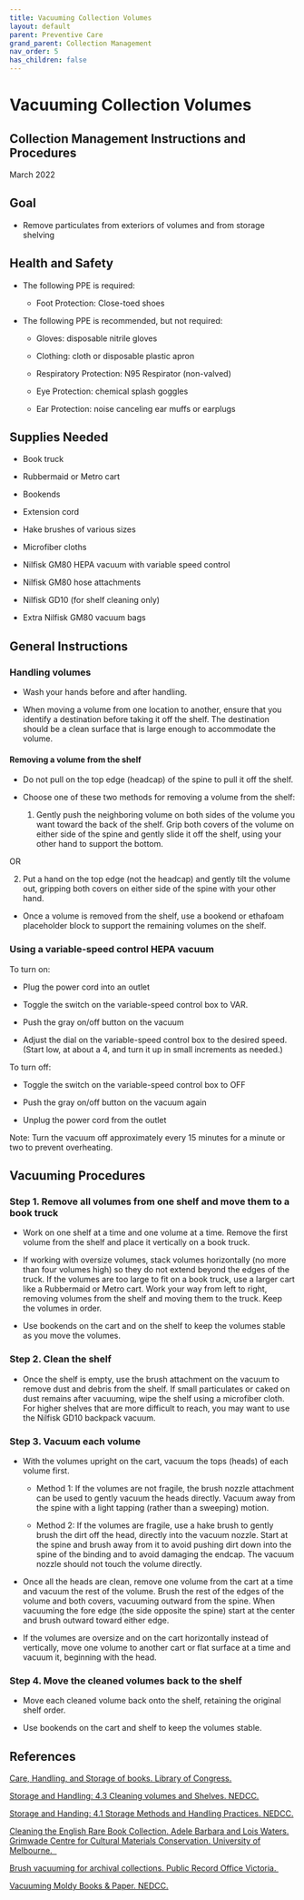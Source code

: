 ```yaml
---
title: Vacuuming Collection Volumes
layout: default
parent: Preventive Care
grand_parent: Collection Management
nav_order: 5
has_children: false
---
```


# **Vacuuming Collection Volumes**

## **Collection Management Instructions and Procedures** 

March 2022


## Goal

- Remove particulates from exteriors of volumes and from storage shelving


## Health and Safety

- The following PPE is required: 

  - Foot Protection: Close-toed shoes

- The following PPE is recommended, but not required:

  - Gloves: disposable nitrile gloves 

  - Clothing: cloth or disposable plastic apron

  - Respiratory Protection: N95 Respirator (non-valved)

  - Eye Protection: chemical splash goggles

  - Ear Protection: noise canceling ear muffs or earplugs


## Supplies Needed

- Book truck

- Rubbermaid or Metro cart

- Bookends

- Extension cord

- Hake brushes of various sizes

- Microfiber cloths

- Nilfisk GM80 HEPA vacuum with variable speed control

- Nilfisk GM80 hose attachments

- Nilfisk GD10 (for shelf cleaning only)

- Extra Nilfisk GM80 vacuum bags


## General Instructions

### Handling volumes

- Wash your hands before and after handling.

- When moving a volume from one location to another, ensure that you identify a destination before taking it off the shelf. The destination should be a clean surface that is large enough to accommodate the volume. 

#### **Removing a volume from the shelf**

- Do not pull on the top edge (headcap) of the spine to pull it off the shelf.

- Choose one of these two methods for removing a volume from the shelf:

   1. Gently push the neighboring volume on both sides of the volume you want toward the back of the shelf. Grip both covers of the volume on either side of the spine and gently slide it off the shelf, using your other hand to support the bottom. 

OR

   2. Put a hand on the top edge (not the headcap) and gently tilt the volume out, gripping both covers on either side of the spine with your other hand. 

- Once a volume is removed from the shelf, use a bookend or ethafoam placeholder block to support the remaining volumes on the shelf.


### Using a variable-speed control HEPA vacuum

To turn on: 

- Plug the power cord into an outlet

- Toggle the switch on the variable-speed control box to VAR.

- Push the gray on/off button on the vacuum

- Adjust the dial on the variable-speed control box to the desired speed. (Start low, at about a 4, and turn it up in small increments as needed.)

To turn off:

- Toggle the switch on the variable-speed control box to OFF

- Push the gray on/off button on the vacuum again

- Unplug the power cord from the outlet

Note: Turn the vacuum off approximately every 15 minutes for a minute or two to prevent overheating.


## Vacuuming Procedures

### Step 1. Remove all volumes from one shelf and move them to a book truck

- Work on one shelf at a time and one volume at a time. Remove the first volume from the shelf and place it vertically on a book truck. 

- If working with oversize volumes, stack volumes horizontally (no more than four volumes high) so they do not extend beyond the edges of the truck. If the volumes are too large to fit on a book truck, use a larger cart like a Rubbermaid or Metro cart. Work your way from left to right, removing volumes from the shelf and moving them to the truck. Keep the volumes in order. 

- Use bookends on the cart and on the shelf to keep the volumes stable as you move the volumes. 


### Step 2. Clean the shelf

- Once the shelf is empty, use the brush attachment on the vacuum to remove dust and debris from the shelf. If small particulates or caked on dust remains after vacuuming, wipe the shelf using a microfiber cloth. For higher shelves that are more difficult to reach, you may want to use the Nilfisk GD10 backpack vacuum.


### Step 3. Vacuum each volume

- With the volumes upright on the cart, vacuum the tops (heads) of each volume first.

  - Method 1: If the volumes are not fragile, the brush nozzle attachment can be used to gently vacuum the heads directly. Vacuum away from the spine with a light tapping (rather than a sweeping) motion. 

  - Method 2: If the volumes are fragile, use a hake brush to gently brush the dirt off the head, directly into the vacuum nozzle. Start at the spine and brush away from it to avoid pushing dirt down into the spine of the binding and to avoid damaging the endcap. The vacuum nozzle should not touch the volume directly. 

- Once all the heads are clean, remove one volume from the cart at a time and vacuum the rest of the volume. Brush the rest of the edges of the volume and both covers, vacuuming outward from the spine. When vacuuming the fore edge (the side opposite the spine) start at the center and brush outward toward either edge.

- If the volumes are oversize and on the cart horizontally instead of vertically, move one volume to another cart or flat surface at a time and vacuum it, beginning with the head. 


### Step 4. Move the cleaned volumes back to the shelf

- Move each cleaned volume back onto the shelf, retaining the original shelf order.

- Use bookends on the cart and shelf to keep the volumes stable.


## References

[Care, Handling, and Storage of books. Library of Congress.](https://www.loc.gov/preservation/care/books.html)

[Storage and Handling: 4.3 Cleaning volumes and Shelves. NEDCC.](https://www.nedcc.org/free-resources/preservation-leaflets/4.-storage-and-handling/4.3-cleaning-books-and-shelves#:~:text=If%20books%20are%20covered%20with,you%20to%20decrease%20the%20suction) 

[Storage and Handing: 4.1 Storage Methods and Handling Practices. NEDCC.](https://www.nedcc.org/free-resources/preservation-leaflets/4.-storage-and-handling/4.1-storage-methods-and-handling-practices#:~:text=do%20not%20block%20or%20deflect,or%20those%20that%20are%20fireproof)

[Cleaning the English Rare Book Collection. Adele Barbara and Lois Waters. Grimwade Centre for Cultural Materials Conservation. University of Melbourne.  ](https://blogs.unimelb.edu.au/librarycollections/2018/05/29/cleaning-the-english-rare-book-collection/)

[Brush vacuuming for archival collections. Public Record Office Victoria. ](https://www.youtube.com/watch?v=KUUtQEnMS3I\&t=3s)

[Vacuuming Moldy Books & Paper. NEDCC.](https://www.youtube.com/watch?v=ydmdJy-rxTg) 
